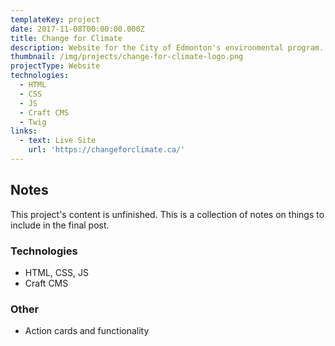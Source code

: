 ```yaml
---
templateKey: project
date: 2017-11-08T00:00:00.000Z
title: Change for Climate
description: Website for the City of Edmonton's environmental program.
thumbnail: /img/projects/change-for-climate-logo.png
projectType: Website
technologies:
  - HTML
  - CSS
  - JS
  - Craft CMS
  - Twig
links:
  - text: Live Site
    url: 'https://changeforclimate.ca/'
---
```


## Notes
This project's content is unfinished. This is a collection of notes on things to include in the final post.

### Technologies
- HTML, CSS, JS
- Craft CMS

### Other
- Action cards and functionality
